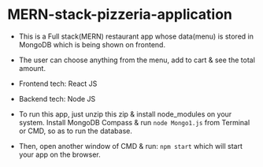 # MERN-stack-pizzeria-application

- This is a Full stack(MERN) restaurant app whose data(menu) is stored in MongoDB which is being shown on frontend.
- The user can choose anything from the menu, add to cart & see the total amount.
- Frontend tech: React JS
- Backend tech: Node JS

- To run this app, just unzip this zip & install node_modules on your system. Install MongoDB Compass & run ```node Mongo1.js``` from Terminal or CMD, so as to run the database.
- Then, open another window of CMD & run: ```npm start``` which will start your app on the browser.

